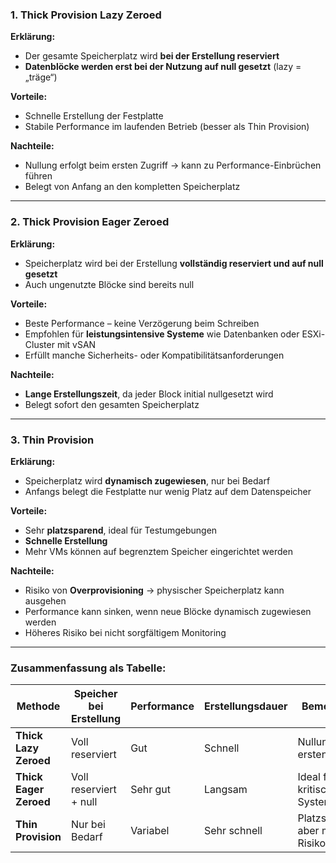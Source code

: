### **1. Thick Provision Lazy Zeroed**

**Erklärung:**  
- Der gesamte Speicherplatz wird **bei der Erstellung reserviert**  
- **Datenblöcke werden erst bei der Nutzung auf null gesetzt** (lazy = „träge“)

**Vorteile:**  
- Schnelle Erstellung der Festplatte  
- Stabile Performance im laufenden Betrieb (besser als Thin Provision)  

**Nachteile:**  
- Nullung erfolgt beim ersten Zugriff → kann zu Performance-Einbrüchen führen  
- Belegt von Anfang an den kompletten Speicherplatz  

---

### **2. Thick Provision Eager Zeroed**

**Erklärung:**  
- Speicherplatz wird bei der Erstellung **vollständig reserviert und auf null gesetzt**  
- Auch ungenutzte Blöcke sind bereits null

**Vorteile:**  
- Beste Performance – keine Verzögerung beim Schreiben  
- Empfohlen für **leistungsintensive Systeme** wie Datenbanken oder ESXi-Cluster mit vSAN  
- Erfüllt manche Sicherheits- oder Kompatibilitätsanforderungen  

**Nachteile:**  
- **Lange Erstellungszeit**, da jeder Block initial nullgesetzt wird  
- Belegt sofort den gesamten Speicherplatz  

---

### **3. Thin Provision**

**Erklärung:**  
- Speicherplatz wird **dynamisch zugewiesen**, nur bei Bedarf  
- Anfangs belegt die Festplatte nur wenig Platz auf dem Datenspeicher

**Vorteile:**  
- Sehr **platzsparend**, ideal für Testumgebungen  
- **Schnelle Erstellung**  
- Mehr VMs können auf begrenztem Speicher eingerichtet werden  

**Nachteile:**  
- Risiko von **Overprovisioning** → physischer Speicherplatz kann ausgehen  
- Performance kann sinken, wenn neue Blöcke dynamisch zugewiesen werden  
- Höheres Risiko bei nicht sorgfältigem Monitoring  

---

### **Zusammenfassung als Tabelle:**

| Methode                     | Speicher bei Erstellung | Performance      | Erstellungsdauer | Bemerkung                           |
|----------------------------|--------------------------|------------------|------------------|-------------------------------------|
| **Thick Lazy Zeroed**      | Voll reserviert          | Gut              | Schnell          | Nullung beim ersten Zugriff         |
| **Thick Eager Zeroed**     | Voll reserviert + null   | Sehr gut         | Langsam          | Ideal für kritische Systeme         |
| **Thin Provision**         | Nur bei Bedarf           | Variabel         | Sehr schnell     | Platzsparend, aber mit Risiko       |
